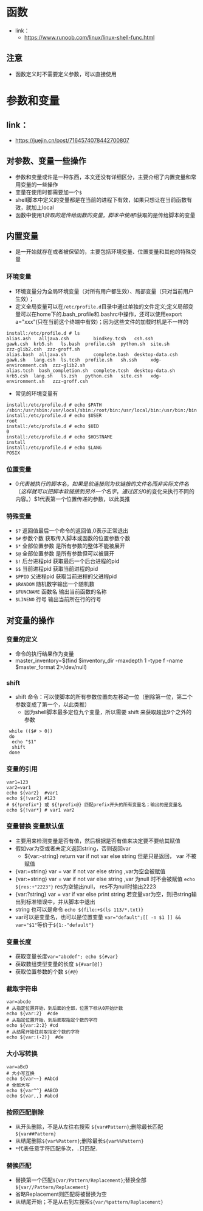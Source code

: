 # 函数
- link：
    - https://www.runoob.com/linux/linux-shell-func.html
## 注意
- 函数定义时不需要定义参数，可以直接使用

# 参数和变量
## link：
- https://juejin.cn/post/7164574078442700807
## 对参数、变量一些操作
- 参数和变量或许是一种东西，本文还没有详细区分，主要介绍了内置变量和常用变量的一些操作
- 变量在使用时都需要加一个`$`
- shell脚本中定义的变量都是在当前的进程下有效，如果只想让在当前函数有效，就加上local 
- 函数中使用$1获取的是传给函数的变量，脚本中使用$1获取的是传给脚本的变量
## 内置变量
- 是一开始就存在或者被保留的，主要包括环境变量、位置变量和其他的特殊变量
### 环境变量
- 环境变量分为全局环境变量（对所有用户都生效）、局部变量（只对当前用户生效）；
- 定义全局变量可以在`/etc/profile.d`目录中通过单独的文件定义;定义局部变量可以在home下的.bash_profile和.bashrc中操作，还可以使用export a="xxx"(只在当前这个终端中有效)；因为这些文件的加载时机是不一样的
```
install:/etc/profile.d # ls
alias.ash   alljava.csh         bindkey.tcsh   csh.ssh           gawk.csh  krb5.sh   ls.bash  profile.csh  python.sh  site.sh              zzz-glib2.csh  zzz-groff.sh
alias.bash  alljava.sh          complete.bash  desktop-data.csh  gawk.sh   lang.csh  ls.tcsh  profile.sh   sh.ssh     xdg-environment.csh  zzz-glib2.sh
alias.tcsh  bash_completion.sh  complete.tcsh  desktop-data.sh   krb5.csh  lang.sh   ls.zsh   python.csh   site.csh   xdg-environment.sh   zzz-groff.csh
```
- 常见的环境变量有
```
install:/etc/profile.d # echo $PATH
/sbin:/usr/sbin:/usr/local/sbin:/root/bin:/usr/local/bin:/usr/bin:/bin
install:/etc/profile.d # echo $USER
root
install:/etc/profile.d # echo $UID
0
install:/etc/profile.d # echo $HOSTNAME
install
install:/etc/profile.d # echo $LANG
POSIX
```
### 位置变量
- $0代表被执行的脚本名，如果是软连接则为软链接的文件名而非实际文件名（这样就可以把脚本软链接到另外一个名字，通过区分$0的变化来执行不同的内容。）$1代表第一个位置传递的参数，以此类推

### 特殊变量
- `$?` 返回值最后一个命令的返回值,0表示正常退出
- `$#` 参数个数 获取传入脚本或函数的位置参数个数
- `$*` 全部位置参数 是所有参数的整体不能被展开
- `$@` 全部位置参数 是所有参数但可以被展开
- `$!` 后台进程pid 获取最后一个后台进程的pid
- `$$` 当前进程pid 获取当前进程的pid
- `$PPID` 父进程pid 获取当前进程的父进程pid
- `$RANDOM` 随机数字输出一个随机数
- `$FUNCNAME` 函数名 输出当前函数的名称
- `$LINENO` 行号 输出当前所在行的行号

## 对变量的操作
### 变量的定义
- 命令的执行结果作为变量
- master_inventory=$(find $inventory_dir -maxdepth 1  -type f -name $master_format  2>/dev/null)
### shift
- shift 命令：可以使脚本的所有参数位置向左移动一位（删除第一位，第二个参数变成了第一个，以此类推）
    - 因为shell脚本最多定位九个变量，所以需要 shift 来获取超出9个之外的 参数
```
 while (($# > 0))
 do
  echo "$1"
  shift
 done
```
### 变量的引用
```
var1=123
var2=var1
echo ${var2}  #var1
echo ${!var2} #123
# ${!prefix*} 或 ${!prefix@} 匹配prefix开头的所有变量名；输出的是变量名
echo ${!var*} # var1 var2
```
### 变量替换 变量默认值
- 主要用来检测变量是否有值，然后根据是否有值来决定要不要给其赋值
- 假如var为空或者未定义返回string，否则返回var
    - ${var:-string} return var if not var else string 但是只是返回， var 不被赋值
- {var:=string} var = var if not var else string ,var为空会被赋值
- {var:+string} var = var if not var else string ,var 为null 时不会被赋值 `echo ${res:+"2223"}` res为空输出null， res不为null时输出2223
- {var:?string} var = var if var else print string 若变量var为空，则把string输出到标准错误中，并从脚本中退出
- string 也可以是命令 `echo ${file:+$(ls 113/*.txt)}`
- var可以是变量名，也可以是位置变量 `var="default";[[ -n $1 ]] && var="$1"`等价于`${1:-"default"}`

### 变量长度
- 获取变量长度`var="abcdef"; echo ${#var}`
- 获取数组类型变量的长度 `${#var[@]}`
- 获取位置参数的个数 `${#@}`

### 截取字符串
```
var=abcde
# 从指定位置开始，到后面的全部，位置下标从0开始计数
echo ${var:2}  #cde
# 从指定位置开始，到后面取指定个数的字符
echo ${var:2:2} #cd
# 从结尾开始往前取指定个数的字符
echo ${var:(-2)}  #de
```
### 大小写转换
```
var=aBcD
# 大小写互换
echo ${var~~} #AbCd
# 全部大写
echo ${var^^} #ABCD
echo ${var,,} #abcd
```
### 按照匹配删除
- 从开头删除，不是从左往右搜索 `${var#Pattern}`;删除最长匹配`${var##Pattern}`
- 从结尾删除`${var%Pattern}`;删除最长`${var%%Pattern}`
- `*`代表任意字符匹配多次，`.`只匹配`.`

### 替换匹配
- 替换第一个匹配`${var/Pattern/Replacement}`;替换全部`${var//Pattern/Replacement}`
- 省略Replacement则匹配将被替换为空
- 从结尾开始；不是从右到左搜索`${var/%pattern/Replacement}`